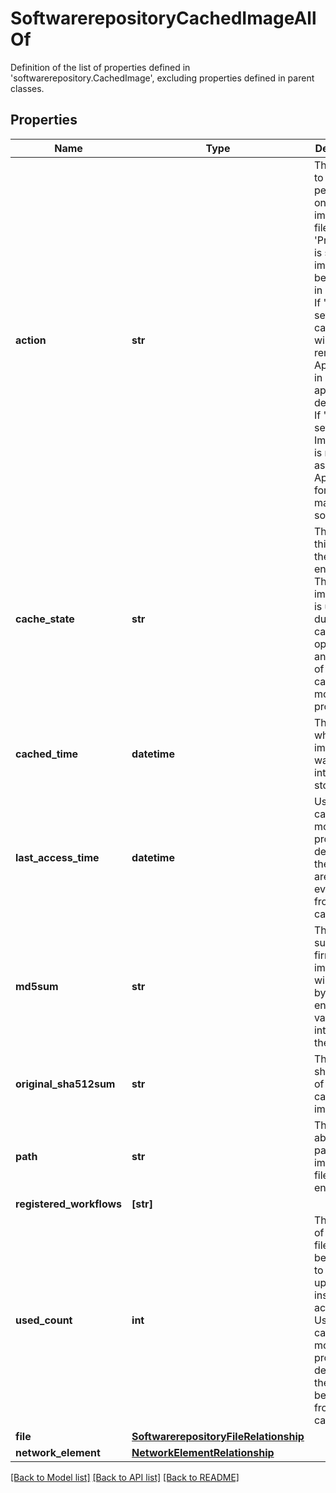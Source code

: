 # SoftwarerepositoryCachedImageAllOf

Definition of the list of properties defined in 'softwarerepository.CachedImage', excluding properties defined in parent classes.
## Properties
Name | Type | Description | Notes
------------ | ------------- | ------------- | -------------
**action** | **str** | The action to be performed on the imported file. If &#39;PreCache&#39; is set, the image will be cached in endpoint. If &#39;Evict&#39; is set, the cached file will be removed. Applicable in Intersight appliance deployment. If &#39;Cancel&#39; is set, the ImportState is marked as &#39;Failed&#39;. Applicable for local machine source. | [optional]  if omitted the server will use the default value of "None"
**cache_state** | **str** | The state  of this file in the endpoint The importState is updated during the cache operation and as part of the cache monitoring process. | [optional] [readonly]  if omitted the server will use the default value of "ReadyForImport"
**cached_time** | **datetime** | The time when the image or file was cached into the FI storage. | [optional] [readonly] 
**last_access_time** | **datetime** | Used by the cache monitoring process to determine the files that are to be evicted from the cache. | [optional] [readonly] 
**md5sum** | **str** | The MD5 sum of the firmware image that will be used by the endpoint to validate the integrity of the image. | [optional] [readonly] 
**original_sha512sum** | **str** | The actual sha512sum of the cached image. | [optional] [readonly] 
**path** | **str** | The absolute path of the imported file in the endpoint. | [optional] [readonly] 
**registered_workflows** | **[str]** |  | [optional] 
**used_count** | **int** | The number of times this file has been used to copy or upgrade or install actions. Used by the cache monitoring process to determine the files to be evicted from the cache. | [optional] [readonly] 
**file** | [**SoftwarerepositoryFileRelationship**](SoftwarerepositoryFileRelationship.md) |  | [optional] 
**network_element** | [**NetworkElementRelationship**](NetworkElementRelationship.md) |  | [optional] 

[[Back to Model list]](../README.md#documentation-for-models) [[Back to API list]](../README.md#documentation-for-api-endpoints) [[Back to README]](../README.md)



